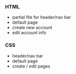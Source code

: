 ### HTML 

* partial file for header/nav bar
* default page
* create new account
* edit account info

### CSS

* header/nav bar
* default page
* create / edit pages
